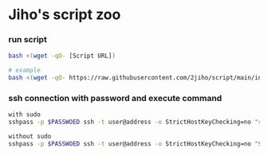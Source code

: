 # Jiho's script zoo

### run script
```bash
bash <(wget -qO- [Script URL])

# example
bash <(wget -qO- https://raw.githubusercontent.com/2jiho/script/main/init_ubuntu.sh)
```

### ssh connection with password and execute command
``` bash
with sudo
sshpass -p $PASSWOED ssh -t user@address -o StrictHostKeyChecking=no "sudo -S <<< $PASSWORD hostname; sudo $CMD"

without sudo
sshpass -p $PASSWOED ssh -t user@address -o StrictHostKeyChecking=no "$CMD"
```
